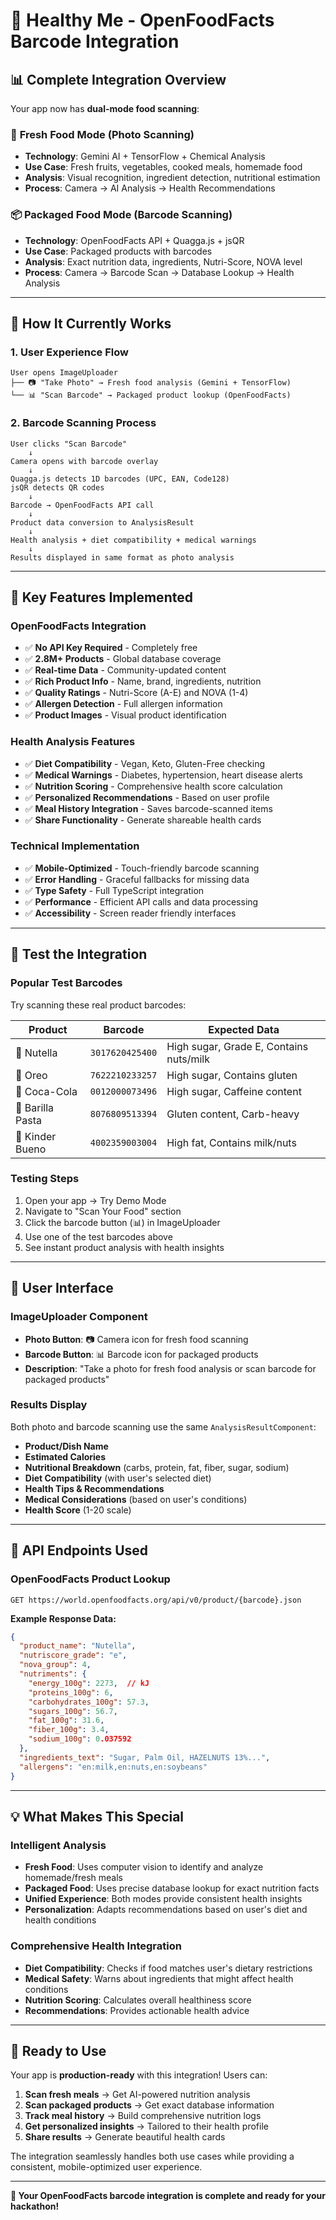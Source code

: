 # 🎯 Healthy Me - OpenFoodFacts Barcode Integration

## 📊 **Complete Integration Overview**

Your app now has **dual-mode food scanning**:

### 🥗 **Fresh Food Mode** (Photo Scanning)
- **Technology**: Gemini AI + TensorFlow + Chemical Analysis
- **Use Case**: Fresh fruits, vegetables, cooked meals, homemade food
- **Analysis**: Visual recognition, ingredient detection, nutritional estimation
- **Process**: Camera → AI Analysis → Health Recommendations

### 📦 **Packaged Food Mode** (Barcode Scanning)  
- **Technology**: OpenFoodFacts API + Quagga.js + jsQR
- **Use Case**: Packaged products with barcodes
- **Analysis**: Exact nutrition data, ingredients, Nutri-Score, NOVA level
- **Process**: Camera → Barcode Scan → Database Lookup → Health Analysis

---

## 🔧 **How It Currently Works**

### **1. User Experience Flow**
```
User opens ImageUploader
├── 📷 "Take Photo" → Fresh food analysis (Gemini + TensorFlow)
└── 📊 "Scan Barcode" → Packaged product lookup (OpenFoodFacts)
```

### **2. Barcode Scanning Process**
```
User clicks "Scan Barcode"
    ↓
Camera opens with barcode overlay
    ↓
Quagga.js detects 1D barcodes (UPC, EAN, Code128)
jsQR detects QR codes
    ↓
Barcode → OpenFoodFacts API call
    ↓
Product data conversion to AnalysisResult
    ↓
Health analysis + diet compatibility + medical warnings
    ↓
Results displayed in same format as photo analysis
```

---

## 🌟 **Key Features Implemented**

### **OpenFoodFacts Integration**
- ✅ **No API Key Required** - Completely free
- ✅ **2.8M+ Products** - Global database coverage
- ✅ **Real-time Data** - Community-updated content
- ✅ **Rich Product Info** - Name, brand, ingredients, nutrition
- ✅ **Quality Ratings** - Nutri-Score (A-E) and NOVA (1-4)
- ✅ **Allergen Detection** - Full allergen information
- ✅ **Product Images** - Visual product identification

### **Health Analysis Features**
- ✅ **Diet Compatibility** - Vegan, Keto, Gluten-Free checking
- ✅ **Medical Warnings** - Diabetes, hypertension, heart disease alerts
- ✅ **Nutrition Scoring** - Comprehensive health score calculation
- ✅ **Personalized Recommendations** - Based on user profile
- ✅ **Meal History Integration** - Saves barcode-scanned items
- ✅ **Share Functionality** - Generate shareable health cards

### **Technical Implementation**
- ✅ **Mobile-Optimized** - Touch-friendly barcode scanning
- ✅ **Error Handling** - Graceful fallbacks for missing data
- ✅ **Type Safety** - Full TypeScript integration
- ✅ **Performance** - Efficient API calls and data processing
- ✅ **Accessibility** - Screen reader friendly interfaces

---

## 🧪 **Test the Integration**

### **Popular Test Barcodes**
Try scanning these real product barcodes:

| Product | Barcode | Expected Data |
|---------|---------|---------------|
| 🥜 Nutella | `3017620425400` | High sugar, Grade E, Contains nuts/milk |
| 🍪 Oreo | `7622210233257` | High sugar, Contains gluten |  
| 🥤 Coca-Cola | `0012000073496` | High sugar, Caffeine content |
| 🍝 Barilla Pasta | `8076809513394` | Gluten content, Carb-heavy |
| 🍫 Kinder Bueno | `4002359003004` | High fat, Contains milk/nuts |

### **Testing Steps**
1. Open your app → Try Demo Mode
2. Navigate to "Scan Your Food" section  
3. Click the barcode button (📊) in ImageUploader
4. Use one of the test barcodes above
5. See instant product analysis with health insights

---

## 🎨 **User Interface**

### **ImageUploader Component**
- **Photo Button**: 📷 Camera icon for fresh food scanning
- **Barcode Button**: 📊 Barcode icon for packaged products  
- **Description**: "Take a photo for fresh food analysis or scan barcode for packaged products"

### **Results Display**
Both photo and barcode scanning use the same `AnalysisResultComponent`:
- **Product/Dish Name**
- **Estimated Calories** 
- **Nutritional Breakdown** (carbs, protein, fat, fiber, sugar, sodium)
- **Diet Compatibility** (with user's selected diet)
- **Health Tips & Recommendations**
- **Medical Considerations** (based on user's conditions)
- **Health Score** (1-20 scale)

---

## 🔗 **API Endpoints Used**

### **OpenFoodFacts Product Lookup**
```
GET https://world.openfoodfacts.org/api/v0/product/{barcode}.json
```

**Example Response Data:**
```json
{
  "product_name": "Nutella",
  "nutriscore_grade": "e", 
  "nova_group": 4,
  "nutriments": {
    "energy_100g": 2273,  // kJ
    "proteins_100g": 6,
    "carbohydrates_100g": 57.3,
    "sugars_100g": 56.7,
    "fat_100g": 31.6,
    "fiber_100g": 3.4,
    "sodium_100g": 0.037592
  },
  "ingredients_text": "Sugar, Palm Oil, HAZELNUTS 13%...",
  "allergens": "en:milk,en:nuts,en:soybeans"
}
```

---

## 💡 **What Makes This Special**

### **Intelligent Analysis**
- **Fresh Food**: Uses computer vision to identify and analyze homemade/fresh meals
- **Packaged Food**: Uses precise database lookup for exact nutrition facts
- **Unified Experience**: Both modes provide consistent health insights
- **Personalization**: Adapts recommendations based on user's diet and health conditions

### **Comprehensive Health Integration**
- **Diet Compatibility**: Checks if food matches user's dietary restrictions
- **Medical Safety**: Warns about ingredients that might affect health conditions  
- **Nutrition Scoring**: Calculates overall healthiness score
- **Recommendations**: Provides actionable health advice

---

## 🚀 **Ready to Use**

Your app is **production-ready** with this integration! Users can:

1. **Scan fresh meals** → Get AI-powered nutrition analysis
2. **Scan packaged products** → Get exact database information  
3. **Track meal history** → Build comprehensive nutrition logs
4. **Get personalized insights** → Tailored to their health profile
5. **Share results** → Generate beautiful health cards

The integration seamlessly handles both use cases while providing a consistent, mobile-optimized user experience.

---

**🎉 Your OpenFoodFacts barcode integration is complete and ready for your hackathon!**
